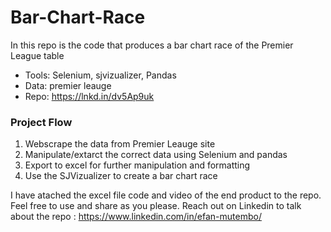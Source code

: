 # Bar-Chart-Race
In this repo is the code that produces a bar chart race of the Premier League table

- Tools: Selenium, sjvizualizer, Pandas
- Data: premier leauge
- Repo: https://lnkd.in/dv5Ap9uk

### Project Flow

1. Webscrape the data from Premier Leauge site
2. Manipulate/extarct the correct data using Selenium and pandas
3. Export to excel for further manipulation and formatting
4. Use the SJVizualizer to create a bar chart race


I have atached the excel file code and video of the end product to the repo. Feel free to use and share as you please.
Reach out on Linkedin to talk about the repo : https://www.linkedin.com/in/efan-mutembo/
